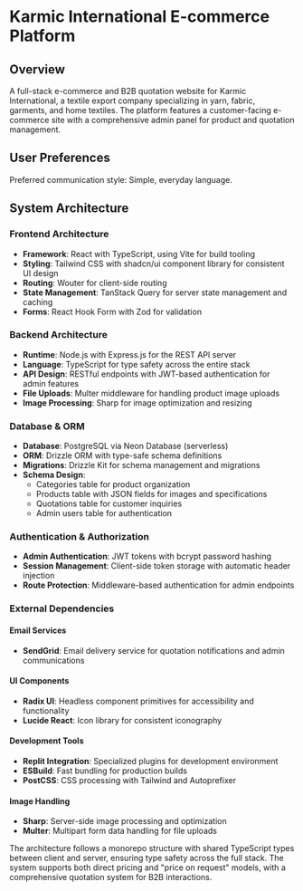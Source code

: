 # Karmic International E-commerce Platform

## Overview

A full-stack e-commerce and B2B quotation website for Karmic International, a textile export company specializing in yarn, fabric, garments, and home textiles. The platform features a customer-facing e-commerce site with a comprehensive admin panel for product and quotation management.

## User Preferences

Preferred communication style: Simple, everyday language.

## System Architecture

### Frontend Architecture
- **Framework**: React with TypeScript, using Vite for build tooling
- **Styling**: Tailwind CSS with shadcn/ui component library for consistent UI design
- **Routing**: Wouter for client-side routing
- **State Management**: TanStack Query for server state management and caching
- **Forms**: React Hook Form with Zod for validation

### Backend Architecture
- **Runtime**: Node.js with Express.js for the REST API server
- **Language**: TypeScript for type safety across the entire stack
- **API Design**: RESTful endpoints with JWT-based authentication for admin features
- **File Uploads**: Multer middleware for handling product image uploads
- **Image Processing**: Sharp for image optimization and resizing

### Database & ORM
- **Database**: PostgreSQL via Neon Database (serverless)
- **ORM**: Drizzle ORM with type-safe schema definitions
- **Migrations**: Drizzle Kit for schema management and migrations
- **Schema Design**: 
  - Categories table for product organization
  - Products table with JSON fields for images and specifications
  - Quotations table for customer inquiries
  - Admin users table for authentication

### Authentication & Authorization
- **Admin Authentication**: JWT tokens with bcrypt password hashing
- **Session Management**: Client-side token storage with automatic header injection
- **Route Protection**: Middleware-based authentication for admin endpoints

### External Dependencies

#### Email Services
- **SendGrid**: Email delivery service for quotation notifications and admin communications

#### UI Components
- **Radix UI**: Headless component primitives for accessibility and functionality
- **Lucide React**: Icon library for consistent iconography

#### Development Tools
- **Replit Integration**: Specialized plugins for development environment
- **ESBuild**: Fast bundling for production builds
- **PostCSS**: CSS processing with Tailwind and Autoprefixer

#### Image Handling
- **Sharp**: Server-side image processing and optimization
- **Multer**: Multipart form data handling for file uploads

The architecture follows a monorepo structure with shared TypeScript types between client and server, ensuring type safety across the full stack. The system supports both direct pricing and "price on request" models, with a comprehensive quotation system for B2B interactions.